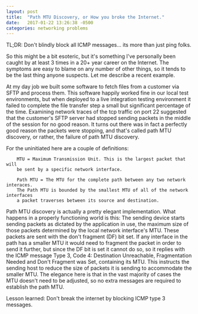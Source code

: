 ```yaml
---
layout: post
title:  "Path MTU Discovery, or How you broke the Internet."
date:   2017-01-22 13:26:38 -0500
categories: networking problems
---
```


TL;DR: Don't blindly block all ICMP messages... its more than just ping
folks.

So this might be a bit esoteric, but it's something I've personally been
caught by at least 3 times in a 20+ year career on the Internet. The
symptoms are easy to blame on any number of other things, so it tends
to be the last thing anyone suspects. Let me describe a recent example.

At my day job we built some software to fetch files from a customer via
SFTP and process them. This software happily worked fine in our local test
environments, but when deployed to a live integration testing environment
it failed to complete the file transfer step a small but significant
percentage of the time. Examining network traces of the tcp traffic on
port 22 suggested that the customer's SFTP server had stopped sending
packets in the middle of the session for no good reason. It turns out there
was in fact a perfectly good reason the packets were stopping, and that's
called path MTU discovery, or rather, the failure of path MTU discovery.

For the uninitiated here are a couple of definitions:
```
    MTU = Maximum Transmission Unit. This is the largest packet that will
    be sent by a specific network interface.

    Path MTU = The MTU for the complete path between any two network interaces.
    The Path MTU is bounded by the smallest MTU of all of the network interfaces
    a packet traverses between its source and destination.

```
Path MTU discovery is actually a pretty elegant implementation. What happens
in a properly functioning world is this: The sending device starts sending packets
as dictated by the application in use, the maximum size of those packets determined
by the local network interface's MTU. These packets are sent with the don't
fragment (DF) bit set. If any interface in the path has a smaller MTU it would need
to fragment the packet in order to send it further, but since the DF bit is set
it cannot do so, so it replies with the ICMP message Type 3, Code 4: Destination
Unreachable, Fragmentation Needed and Don't Fragment was Set, containing its MTU.
This instructs the sending host to reduce the size of packets it is sending to
accommodate the smaller MTU. The elegance here is that in the vast majority of
cases the MTU doesn't need to be adjusted, so no extra messages are required to
establish the path MTU.

Lesson learned: Don't break the internet by blocking ICMP type 3 messages.


